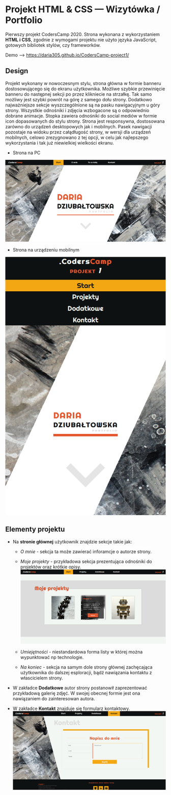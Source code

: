 # Projekt HTML & CSS — Wizytówka / Portfolio
Pierwszy projekt CodersCamp 2020. Strona wykonana z wykorzystaniem **HTML i CSS**, zgodnie z wymogami projektu nie użyto języka JavaScript, gotowych bibliotek stylów, czy frameworków.

Demo --> https://daria305.github.io/CodersCamp-project1/

## Design
Projekt wykonany w nowoczesnym stylu, strona główna w formie banneru dostosowującego się do ekranu użytkownika. Możliwe szybkie przewinięcie banneru do następnej sekcji po przez klikniecie na strzałkę. Tak samo możliwy jest szybki powrót na górę z samego dołu strony. Dodatkowo najważniejsze sekcje wyszczególnione są na pasku nawigacyjnym u góry strony. Wszystkie odnośniki i zdjęcia wzbogacone są o odpowiednio dobrane animacje. Stopka zawiera odnośniki do social mediów w formie icon dopasowanych do stylu strony. Strona jest responsywna, dostosowana zarówno do urządzeń desktopowych jak i mobilnych. Pasek nawigacji pozostaje na widoku przez całądługość strony, w wersji dla urządzeń mobilnych, celowo zrezygnowano z tej opcji, w celu jak najlepszego wykorzystania i tak już niewielkiej wielkości ekranu.

 - Strona na PC

![./.github/images/main-page.png](./.github/images/main-page.png)

 - Strona na urządzeniu mobilnym

![./.github/images/main-page.png](./.github/images/mobile.png)

## Elementy projektu
 - Na **stronie głównej** użytkownik znajdzie sekcje takie jak: 

    - *O mnie* - sekcja ta może zawierać inforamcje o autorze strony.
    
    - *Moje projekty* - przykładowa sekcja prezentująca odnośniki do projektów oraz krótkie opisy.
    ![./.github/images/main-page.png](./.github/images/projects.png)

    - *Umiejętności* - niestandardowa forma listy w której można wypunktować np technologie.

    - *Na koniec* - sekcja na samym dole strony głównej zachęcająca użytkownika do dalszej esploracji, bądź nawiązania kontaktu z włascicielem strony.

 - W zakładce **Dodatkowe** autor strony postanowił zaprezentować przykładową galerię zdjęć. W swojej obecnej formie jest ona nawiązaniem do zainteresowan autora.

 - W zakładce **Kontakt** znajduje się formularz kontaktowy.
 ![./.github/images/main-page.png](./.github/images/contact.png)


